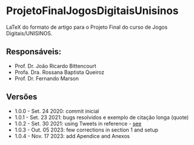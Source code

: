 # ProjetoFinalJogosDigitaisUnisinos
LaTeX do formato de artigo para o Projeto Final do curso de Jogos Digitais/UNISINOS.

## Responsáveis:
* Prof. Dr. João Ricardo Bittencourt
* Profa. Dra. Rossana Baptista Queiroz
* Prof. Dr. Fernando Marson

## Versões
* 1.0.0 - Set. 24 2020: commit inicial
* 1.0.1 - Set. 23 2021: bugs resolvidos e exemplo de citação longa (quote)
* 1.0.2 - Set. 30 2021: using Tweets in reference - [see](https://www.sunclipse.org/?p=1006)
* 1.0.3 - Out. 05 2023: few corrections in section 1 and setup
* 1.0.4 - Nov. 17 2023: add Apendice and Anexos
